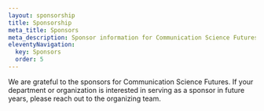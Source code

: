```yaml
---
layout: sponsorship
title: Sponsorship
meta_title: Sponsors
meta_description: Sponsor information for Communication Science Futures
eleventyNavigation:
  key: Sponsors
  order: 5
---
```


We are grateful to the sponsors for Communication Science Futures. If your department or organization is interested in serving as a sponsor in future years, please reach out to the organizing team.